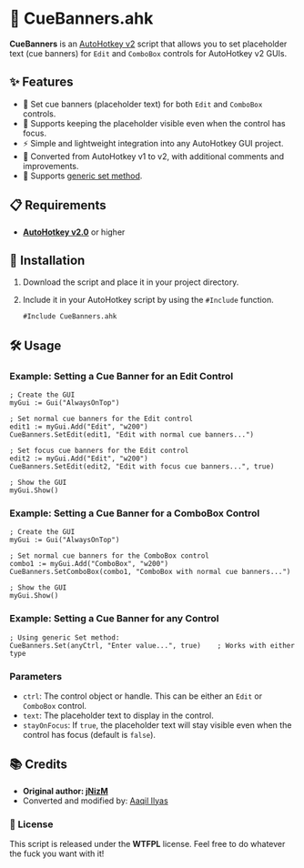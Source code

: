 # 🎨 CueBanners.ahk

**CueBanners** is an [AutoHotkey v2](https://www.autohotkey.com/v2) script that allows you to set placeholder text (cue banners) for `Edit` and `ComboBox` controls for AutoHotkey v2 GUIs.

## ✨ Features

- 📝 Set cue banners (placeholder text) for both `Edit` and `ComboBox` controls.
- 👀 Supports keeping the placeholder visible even when the control has focus.
- ⚡ Simple and lightweight integration into any AutoHotkey GUI project.
- 🔄 Converted from AutoHotkey v1 to v2, with additional comments and improvements.
- 🎯 Supports [generic set method](https://github.com/Aaqil101/Custom-Libraries/tree/master/Cue%20Banners#example-setting-a-cue-banner-for-any-control).

## 📋 Requirements

- [**AutoHotkey v2.0**](https://www.autohotkey.com/download/ahk-v2.exe) or higher

## 🚀 Installation

1. Download the script and place it in your project directory.
2. Include it in your AutoHotkey script by using the `#Include` function.

   ```AutoHotkey
   #Include CueBanners.ahk
   ```

## 🛠️ Usage

### Example: Setting a Cue Banner for an Edit Control

```AutoHotkey
; Create the GUI
myGui := Gui("AlwaysOnTop")

; Set normal cue banners for the Edit control
edit1 := myGui.Add("Edit", "w200")
CueBanners.SetEdit(edit1, "Edit with normal cue banners...")

; Set focus cue banners for the Edit control
edit2 := myGui.Add("Edit", "w200")
CueBanners.SetEdit(edit2, "Edit with focus cue banners...", true)

; Show the GUI
myGui.Show()
```

### Example: Setting a Cue Banner for a ComboBox Control

```AutoHotkey
; Create the GUI
myGui := Gui("AlwaysOnTop")

; Set normal cue banners for the ComboBox control
combo1 := myGui.Add("ComboBox", "w200")
CueBanners.SetComboBox(combo1, "ComboBox with normal cue banners...")

; Show the GUI
myGui.Show()
```

### Example: Setting a Cue Banner for any Control

```AutoHotkey
; Using generic Set method:
CueBanners.Set(anyCtrl, "Enter value...", true)    ; Works with either type
```

### Parameters

- `ctrl`: The control object or handle. This can be either an `Edit` or `ComboBox` control.
- `text`: The placeholder text to display in the control.
- `stayOnFocus`: If `true`, the placeholder text will stay visible even when the control has focus (default is `false`).

## 📚 Credits

- **Original author: [jNizM](https://github.com/jNizM)**
- Converted and modified by: [Aaqil Ilyas](https://github.com/Aaqil101/Time-Calculator)

### 📝 License

This script is released under the **WTFPL** license. Feel free to do whatever the fuck you want with it!
